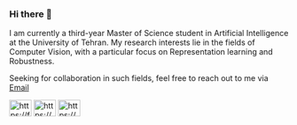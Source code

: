### Hi there 👋

I am currently a third-year Master of Science student in Artificial Intelligence at the University of Tehran. My research interests lie in the fields of Computer Vision, with a particular focus on Representation learning and Robustness. 

Seeking for collaboration in such fields, feel free to reach out to me via <a href="mailto:farshads7778@gmail.com?subject=intention of cooperation from [name]-[title]-[institute]">Email</a>


<p align="left">
<a href="https://farshadsangari.github.io/" target="blank"><img align="center" 
src="https://raw.githubusercontent.com/rahuldkjain/github-profile-readme-generator/master/src/images/icons/Social/github.svg" alt="https://farshadsangari.github.io/" height="30" width="40" /></a>
<a href="https://www.linkedin.com/in/farshad-sangari-446964185/" target="blank"><img align="center" 
src="https://raw.githubusercontent.com/rahuldkjain/github-profile-readme-generator/master/src/images/icons/Social/linked-in-alt.svg" alt="https://www.linkedin.com/in/farshad-sangari-446964185/" height="30" width="40" /></a>
<a href="https://youtube.com/@farshadsangari" target="blank"><img align="center" 
src="https://raw.githubusercontent.com/rahuldkjain/github-profile-readme-generator/master/src/images/icons/Social/youtube.svg" alt="https://youtube.com/@farshadsangari" height="30" width="40" /></a>
</p>
<br><br>

